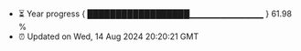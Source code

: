 - ⏳ Year progress { ██████████████████▁▁▁▁▁▁▁▁▁▁▁▁ } 61.98 %
- ⏰ Updated on Wed, 14 Aug 2024 20:20:21 GMT


